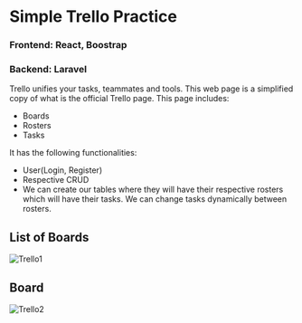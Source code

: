 # Simple Trello Practice 
### Frontend: React, Boostrap
### Backend: Laravel
Trello unifies your tasks, teammates and tools. This web page is a simplified copy of what is the official Trello page. 
This page includes:
* Boards
* Rosters
* Tasks

It has the following functionalities:
* User(Login, Register)
* Respective CRUD
* We can create our tables where they will have their respective rosters which will have their tasks. We can change tasks dynamically between rosters.

## List of Boards
![Trello1](https://github.com/santiagomonterof/Trello/assets/108990849/bd2da1db-62bb-4410-84f6-0329ce6aa5fa)

## Board
![Trello2](https://github.com/santiagomonterof/Trello/assets/108990849/06cab43a-b161-4bd1-b30f-54f302b162ac)


